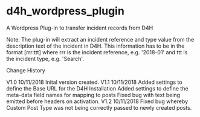# d4h_wordpress_plugin
A Wordpress Plug-in to transfer incident records from D4H

Note: The plug-in will extract an incident reference and type value from the description 
text of the incident in D4H. This information has to be in the format [rrr:ttt] where 
rrr is the incident reference, e.g. '2018-01' and ttt is the incident type, e.g. 'Search'.


Change History

V1.0 10/11/2018 Inital version created.
V1.1 10/11/2018 Added settings to define the Base URL for the D4H Installation
                Added settings to define the meta-data field names for mapping to posts
                Fixed bug with text being emitted before headers on activation.
V1.2 10/11/2018 Fixed bug whereby Custom Post Type was not being correctly passed to
                newly created posts.
                
